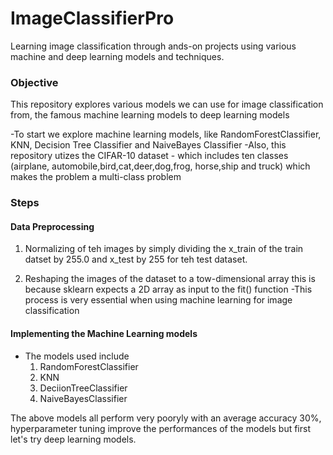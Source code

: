# ImageClassifierPro
Learning image classification through ands-on projects using various machine and deep learning models and techniques.
 ### Objective
This repository explores various models we can use for image classification from, the famous machine learning models to deep learning models

-To start we explore machine learning models, like RandomForestClassifier, KNN, Decision Tree Classifier and NaiveBayes Classifier
-Also, this repository utizes the  CIFAR-10 dataset - which includes ten classes (airplane, automobile,bird,cat,deer,dog,frog, horse,ship and truck) which makes the problem a multi-class problem

### Steps
#### Data Preprocessing
1. Normalizing of teh images by simply dividing the x_train of the train datset by 255.0 and x_test by 255 for teh test dataset.
   
2. Reshaping the images of the dataset to a tow-dimensional array this is because sklearn expects a 2D array as input to the fit() function
   -This process is very essential when using machine learning for image classification

#### Implementing the Machine Learning models
 - The models used include
   1. RandomForestClassifier
   2. KNN
   3. DeciionTreeClassifier
   4. NaiveBayesClassifier

The above models all perform very pooryly with an average accuracy 30%, hyperparameter tuning improve the performances of the models but first let's try deep learning models.

  
  


